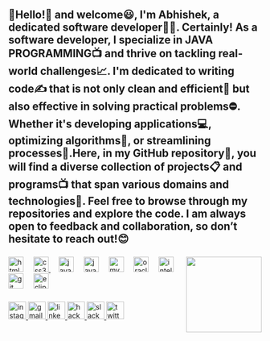 <h2 align="left">🚀Hello!👋 and welcome😃, I'm Abhishek, a dedicated software developer🧑‍💻. Certainly! As a software developer, I specialize in JAVA PROGRAMMING📺 and thrive on tackling real-world challenges📈. I'm dedicated to writing code✍️ that is not only clean and efficient💨 but also effective in solving practical problems⛔. Whether it's developing applications💻, optimizing algorithms🔩, or streamlining processes💾.Here, in my GitHub repository🛄, you will find a diverse collection of projects📋 and programs📺 that span various domains and technologies🦾. Feel free to browse through my repositories and explore the code. I am always open to feedback and collaboration, so don’t hesitate to reach out!😊</h2>

###

<img align="right" height="150" src="https://github.com/abhishek-kr03/abhishek-kr03/assets/166202255/393fe8f7-6b8d-47b2-a9c2-bf8d116d9c41"  />

###

<div align="left">
  
  <a href="https://en.wikipedia.org/wiki/HTML" target="_blank"><img src="https://cdn.jsdelivr.net/gh/devicons/devicon/icons/html5/html5-original.svg" height="30" alt="html5 logo"  /></a>
  <img width="12" />
  <a href="https://en.wikipedia.org/wiki/CSS" target="_blank"><img src="https://cdn.jsdelivr.net/gh/devicons/devicon/icons/css3/css3-original.svg" height="30" alt="css3 logo"  /> </a>
  <img width="12" />
  <a href="https://en.wikipedia.org/wiki/JavaScript" target="_blank"><img src="https://cdn.jsdelivr.net/gh/devicons/devicon/icons/javascript/javascript-original.svg" height="30" alt="javascript logo"  /></a>
  <img width="12" />
  <a href="https://en.wikipedia.org/wiki/Java_(programming_language)" target="_blank"><img src="https://cdn.jsdelivr.net/gh/devicons/devicon/icons/java/java-original.svg" height="30" alt="java logo"  /></a>
  <img width="12" />
  <a href="https://en.wikipedia.org/wiki/MySQL" target="_blank"><img src="https://cdn.jsdelivr.net/gh/devicons/devicon/icons/mysql/mysql-original.svg" height="30" alt="mysql logo"  /></a>
  <img width="12" />
  <a href="https://en.wikipedia.org/wiki/Oracle_Database" target="_blank"><img src="https://cdn.jsdelivr.net/gh/devicons/devicon/icons/oracle/oracle-original.svg" height="30" alt="oracle logo"  /></a>
  <img width="12" />
  <a href="https://en.wikipedia.org/wiki/IntelliJ_IDEA" target="_blank"><img src="https://cdn.jsdelivr.net/gh/devicons/devicon/icons/intellij/intellij-original.svg" height="30" alt="intellij logo"  /></a>
  <img width="12" />
  <a href="https://en.wikipedia.org/wiki/Git" target="_blank">  <img src="https://cdn.jsdelivr.net/gh/devicons/devicon/icons/git/git-original.svg" height="30" alt="git logo"  /></a>
  <img width="12" />
  <a href="https://en.wikipedia.org/wiki/Eclipse_(software)" target="_blank"> <img src="https://github.com/abhishek-kr03/abhishek-kr03/assets/166202255/bf83801b-0225-41f1-8098-138d0682a67f" height="30" alt="eclipse logo"  /></a>
  
</div>

###

<div align="left">
  
  <a href="https://www.instagram.com/ig_abhishek03/" target="_blank">
    <img src="https://img.shields.io/static/v1?message=Instagram&logo=instagram&label=&color=E4405F&logoColor=white&labelColor=&style=for-the-badge" height="35" alt="instagram logo"  />
  </a>
  <a href="mailto:abhishekkr03.work@gmail.com" target="_blank">
    <img src="https://img.shields.io/static/v1?message=Gmail&logo=gmail&label=&color=D14836&logoColor=white&labelColor=&style=for-the-badge" height="35" alt="gmail logo"  />
  </a>
  <a href="https://www.linkedin.com/in/abhishek-kr03/" target="_blank">
    <img src="https://img.shields.io/static/v1?message=LinkedIn&logo=linkedin&label=&color=0077B5&logoColor=white&labelColor=&style=for-the-badge" height="35" alt="linkedin logo"  />
  </a>
  <a href="https://www.hackerrank.com/profile/abhishek_kr03" target="_blank">
    <img src="https://img.shields.io/static/v1?message=HackerRank&logo=hackerrank&label=&color=2EC866&logoColor=white&labelColor=&style=for-the-badge" height="35" alt="hackerrank logo"  />
  </a>
  <a href="abhigupta.mailme@gmail.com" target="_blank">
    <img src="https://img.shields.io/static/v1?message=Slack&logo=slack&label=&color=4A154B&logoColor=white&labelColor=&style=for-the-badge" height="35" alt="slack logo"  />
  </a>
  <a href="https://twitter.com/abhishek__kr03" target="_blank">
    <img src="https://img.shields.io/static/v1?message=Twitter&logo=twitter&label=&color=1DA1F2&logoColor=white&labelColor=&style=for-the-badge" height="35" alt="twitter logo"  />
  </a>
  
</div>

###

